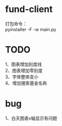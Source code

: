 # fund-client
打包命令：  
pyinstaller -F -w main.py

# TODO
1、图表增加刻度线  
2、图表增加零刻度  
3、字体整体变小  
4、增加搜索基金名称

# bug
1、白天图表x轴显示有问题
